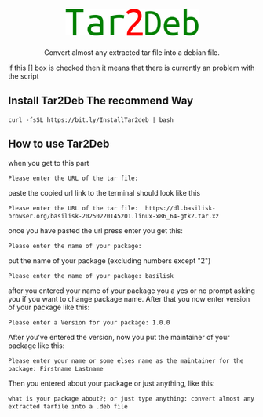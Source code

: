 <br/>
<div align="center">
    <img src="https://github.com/GitXpresso/Tar2Deb/blob/main/images/Tar2Deb.png?raw=true" alt="Logo" width="" height="">
  </a>

  <h3 align="center"></h3>

  <p align="center">
       Convert almost any extracted tar file into a debian file.
    <br/>
</div>
        
if this [] box is checked then it means that there is currently an problem with the script
## Install Tar2Deb The recommend Way
```
curl -fsSL https://bit.ly/InstallTar2deb | bash
```
## How to use Tar2Deb
when you get to this part
```
Please enter the URL of the tar file: 
```
paste the copied url link to the terminal
should look like this
```
Please enter the URL of the tar file:  https://dl.basilisk-browser.org/basilisk-20250220145201.linux-x86_64-gtk2.tar.xz
```
once you have pasted the url press enter
you get this:
```
Please enter the name of your package: 
```
put the name of your package (excluding numbers except "2")
```
Please enter the name of your package: basilisk
```
after you entered your name of your package 
you a yes or no prompt asking you if you want to change package name.
After that you now enter version of your package like this:
```
Please enter a Version for your package: 1.0.0
```
After you've entered the version, now you put the maintainer of your package like this:
```
Please enter your name or some elses name as the maintainer for the package: Firstname Lastname
```
Then you entered about your package or just anything, like this:
```
what is your package about?; or just type anything: convert almost any extracted tarfile into a .deb file
```
